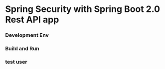# Spring Security with Spring Boot 2.0 Rest API app

### Development Env 

### Build and Run

### test user


